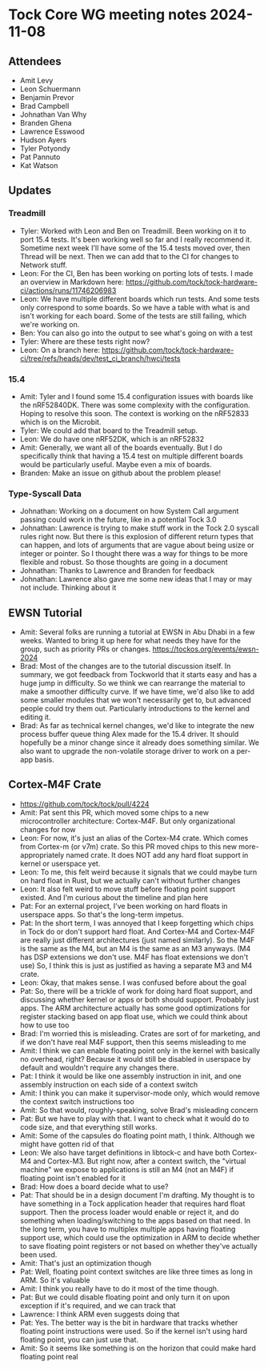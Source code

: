 # Tock Core WG meeting notes 2024-11-08

## Attendees

- Amit Levy
- Leon Schuermann
- Benjamin Prevor
- Brad Campbell
- Johnathan Van Why
- Branden Ghena
- Lawrence Esswood
- Hudson Ayers
- Tyler Potyondy
- Pat Pannuto
- Kat Watson

## Updates
### Treadmill
* Tyler: Worked with Leon and Ben on Treadmill. Been working on it to port 15.4 tests. It's been working well so far and I really recommend it. Sometime next week I'll have some of the 15.4 tests moved over, then Thread will be next. Then we can add that to the CI for changes to Network stuff.
* Leon: For the CI, Ben has been working on porting lots of tests. I made an overview in Markdown here: https://github.com/tock/tock-hardware-ci/actions/runs/11746206983
* Leon: We have multiple different boards which run tests. And some tests only correspond to some boards. So we have a table with what is and isn't working for each board. Some of the tests are still failing, which we're working on.
* Ben: You can also go into the output to see what's going on with a test
* Tyler: Where are these tests right now?
* Leon: On a branch here: https://github.com/tock/tock-hardware-ci/tree/refs/heads/dev/test_ci_branch/hwci/tests
### 15.4
* Amit: Tyler and I found some 15.4 configuration issues with boards like the nRF52840DK. There was some complexity with the configuration. Hoping to resolve this soon. The context is working on the nRF52833 which is on the Microbit.
* Tyler: We could add that board to the Treadmill setup.
* Leon: We do have one nRF52DK, which is an nRF52832
* Amit: Generally, we want all of the boards eventually. But I do specifically think that having a 15.4 test on multiple different boards would be particularly useful. Maybe even a mix of boards.
* Branden: Make an issue on github about the problem please!
### Type-Syscall Data
* Johnathan: Working on a document on how System Call argument passing could work in the future, like in a potential Tock 3.0
* Johnathan: Lawrence is trying to make stuff work in the Tock 2.0 syscall rules right now. But there is this explosion of different return types that can happen, and lots of arguments that are vague about being usize or integer or pointer. So I thought there was a way for things to be more flexible and robust. So those thoughts are going in a document
* Johnathan: Thanks to Lawrence and Branden for feedback
* Johnathan: Lawrence also gave me some new ideas that I may or may not include. Thinking about it


## EWSN Tutorial
* Amit: Several folks are running a tutorial at EWSN in Abu Dhabi in a few weeks. Wanted to bring it up here for what needs they have for the group, such as priority PRs or changes. https://tockos.org/events/ewsn-2024
* Brad: Most of the changes are to the tutorial discussion itself. In summary, we got feedback from Tockworld that it starts easy and has a huge jump in difficulty. So we think we can rearrange the material to make a smoother difficulty curve. If we have time, we'd also like to add some smaller modules that we won't necessarily get to, but advanced people could try them out. Particularly introductions to the kernel and editing it.
* Brad: As far as technical kernel changes, we'd like to integrate the new process buffer queue thing Alex made for the 15.4 driver. It should hopefully be a minor change since it already does something similar. We also want to upgrade the non-volatile storage driver to work on a per-app basis.


## Cortex-M4F Crate
* https://github.com/tock/tock/pull/4224
* Amit: Pat sent this PR, which moved some chips to a new microcontroller architecture: Cortex-M4F. But only organizational changes for now
* Leon: For now, it's just an alias of the Cortex-M4 crate. Which comes from Cortex-m (or v7m) crate. So this PR moved chips to this new more-appropriately named crate. It does NOT add any hard float support in kernel or userspace yet.
* Leon: To me, this felt weird because it signals that we could maybe turn on hard float in Rust, but we actually can't without further changes
* Leon: It also felt weird to move stuff before floating point support existed. And I'm curious about the timeline and plan here
* Pat: For an external project, I've been working on hard floats in userspace apps. So that's the long-term impetus.
* Pat: In the short term, I was annoyed that I keep forgetting which chips in Tock do or don't support hard float. And Cortex-M4 and Cortex-M4F are really just different architectures (just named similarly). So the M4F is the same as the M4, but an M4 is the same as an M3 anyways. (M4 has DSP extensions we don't use. M4F has float extensions we don't use) So, I think this is just as justified as having a separate M3 and M4 crate.
* Leon: Okay, that makes sense. I was confused before about the goal
* Pat: So, there will be a trickle of work for doing hard float support, and discussing whether kernel or apps or both should support. Probably just apps. The ARM architecture actually has some good optimizations for register stacking based on app float use, which we could think about how to use too
* Brad: I'm worried this is misleading. Crates are sort of for marketing, and if we don't have real M4F support, then this seems misleading to me
* Amit: I think we can enable floating point only in the kernel with basically no overhead, right? Because it would still be disabled in userspace by default and wouldn't require any changes there.
* Pat: I think it would be like one assembly instruction in init, and one assembly instruction on each side of a context switch
* Amit: I think you can make it supervisor-mode only, which would remove the context switch instructions too
* Amit: So that would, roughly-speaking, solve Brad's misleading concern
* Pat: But we have to play with that. I want to check what it would do to code size, and that everything still works.
* Amit: Some of the capsules do floating point math, I think. Although we might have gotten rid of that
* Leon: We also have target definitions in libtock-c and have both Cortex-M4 and Cortex-M3. But right now, after a context switch, the "virtual machine" we expose to applications is still an M4 (not an M4F) if floating point isn't enabled for it
* Brad: How does a board decide what to use?
* Pat: That should be in a design document I'm drafting. My thought is to have something in a Tock application header that requires hard float support. Then the process loader would enable or reject it, and do something when loading/switching to the apps based on that need. In the long term, you have to multiplex multiple apps having floating support use, which could use the optimization in ARM to decide whether to save floating point registers or not based on whether they've actually been used.
* Amit: That's just an optimization though
* Pat: Well, floating point context switches are like three times as long in ARM. So it's valuable
* Amit: I think you really have to do it most of the time though.
* Pat: But we could disable floating point and only turn it on upon exception if it's required, and we can track that
* Lawrence: I think ARM even suggests doing that
* Pat: Yes. The better way is the bit in hardware that tracks whether floating point instructions were used. So if the kernel isn't using hard floating point, you can just use that.
* Amit: So it seems like something is on the horizon that could make hard floating point real

